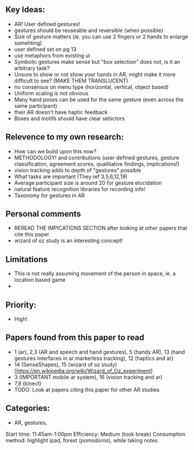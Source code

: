 ## Key Ideas: 
- AR! User defined gestures! 
- gestures should be reuseable and reversible (when possible)
- Size of gesture matters (ie. you can use 2 fingers or 2 hands to enlarge somehting) 
- user defined set on pg 13
- use metaphors from existing ui 
- Symbolic gestures make sense but "box selection" does not, is it an arbitrary task?
- Unsure to show or not show your hands in AR, might make it more difficult to see? (MAKE THEM TRANSLUCENT) 
- no consensus on menu type (horizontal, vertical, object based) 
- Uniform scaling is not obvious
- Many hand poses can be used for the same gesture (even across the same participant) 
- their AR doesn't have haptic feedback 
- Boxes and motifs should have clear selsctors 

## Relevence to my own research: 
- How can we build upon this now? 
- METHODOLOGY! and contributions (user defined gestures, gesture classification, agreement scores, qualitiative findings, implications!) 
- vision tracking adds to depth of "gestures" possible
- What tasks are important (They ref 3,5,6,12,19)
- Average participant size is around 20 for gesture elucidation  
- natural feature recognition libraries for recording info! 
- Taxonomy for gestures in AR

## Personal comments 
- REREAD THE IMPICATIONS SECTION after looking at other papers that cite this paper 
- wizard of oz study is an interesting concept! 

## Limitations
- This is not really assuming movement of the person in space, ie. a location based game 
- 

## Priority:
- High! 

## Papers found from this paper to read 
- 1 (ar), 2,3 (AR and speech and hand gestures), 5 (handy AR), 13 (hand gestures interfaces in ar markerless tracking), 12 (haptics and ar) 
- 14 (SenseShapes), 15 (wizard of oz study)[https://en.wikipedia.org/wiki/Wizard_of_Oz_experiment] 
- 3 (IMPORTANT mobile ar system), 16 (vision tracking and ar)
- 7,8 (kinect) 
- TODO: Look at papers citing this paper for other AR studies 

## Categories: 
- AR, gestures, 

Start time: 11:45am-1:00pm
Efficiency: Medium (took break) 
Consumption method: highlight ipad, forest (pomodoros), while taking notes
